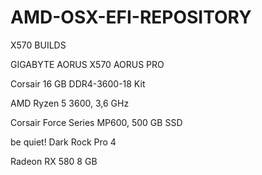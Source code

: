# AMD-OSX-EFI-REPOSITORY


X570 BUILDS

GIGABYTE AORUS X570 AORUS PRO

Corsair 16 GB DDR4-3600-18 Kit

AMD Ryzen 5 3600, 3,6 GHz

Corsair Force Series MP600, 500 GB SSD

be quiet! Dark Rock Pro 4

Radeon RX 580 8 GB
